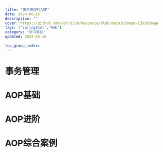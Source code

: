```yaml
---
title: "事务管理和AOP"
date: 2024-06-15
description: ""
cover: https://github.com/Gjt-9520/Resource/blob/main/Bimage-135/Bimage46.jpg?raw=true
tags: ["SpringBoot","Web"]
category: "学习笔记"
updated: 2024-06-16
  
top_group_index: 
---
```


# 事务管理



# AOP基础



# AOP进阶



# AOP综合案例